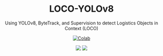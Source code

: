 <div align="center">

# LOCO-YOLOv8
Using YOLOv8, ByteTrack, and Supervision to detect Logistics Objects in Context (LOCO)

</div>

<div align="center">

[![Colab](https://colab.research.google.com/assets/colab-badge.svg)](https://colab.research.google.com/github/tsugg/LOCO-YOLOv8/blob/main/LOCO_YOLOv8.ipynb)

</div>

<div align="center">

![](forklift_aisle_out.gif)
![](forklift_training_out.gif)
</div>

